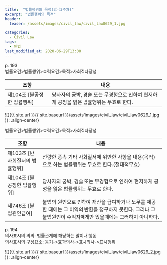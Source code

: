 ```yaml
---
title:  "법률행위의 목적(3)(3주차)"
excerpt: "법률행위의 목적"
header:
  teaser: /assets/images/civil_law/civil_law0629_1.jpg

categories:
  - Civil Law
tags:
  - 민법
last_modified_at: 2020-06-29T13:00
---
```


p. 193  
법률요건>법률행위>효력요건>목적>사회적타당성    


|		<center>조항</center>		|	<center>내용</center>	| 
| :-------------------------------------------	| :---------------------------	| 
| 제104조 [불공정한 법률행위]				| 당사자의 궁박, 경솔 또는 무경험으로 인하여 현저하게 공정을 잃은 법률행위는 무효로 한다.	| 


![]({{ site.url }}{{ site.baseurl }}/assets/images/civil_law/civil_law0629_1.jpg   ){: .align-center}  



법률요건>법률행위>효력요건>목적>사회적타당성    

|		<center>조항</center>		|	<center>내용</center>	| 
| :-------------------------------------------	| :---------------------------	| 
| 제103조 [반사회질서의 법률행위]				| 선량한 풍속 기타 사회질서에 위반한 사항을 내용(목적)으로 하는 법률행위는 무효로 한다.(절대적무효)	| 
| 제104조 [불공정한 법률행위]				| 당사자의 궁박, 경솔 또는 무경험으로 인하여 현저하게 공정을 잃은 법률행위는 무효로 한다.	| 
| 제746조 [불법원인급여]				| 불법의 원인으로 인하여 재산을 급여하거나 노무를 제공한 때에는 그 이익의 반환을 청구하지 못한다. 그러나 그 불법원인이 수익자에게만 있을때에는 그러하지 아니하다.	| 


p. 194  
의사표시의 의의: 법률관계에 해당하는 말이나 행동  
의사표시의 구성요소: 동기->효과의사->표시의사->표시행위  

![]({{ site.url }}{{ site.baseurl }}/assets/images/civil_law/civil_law0629_2.jpg   ){: .align-center}  